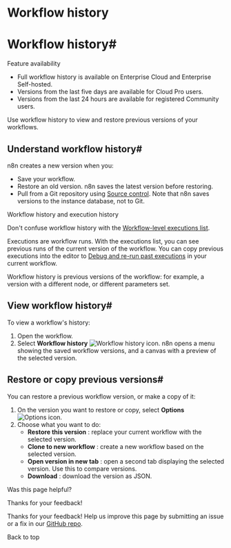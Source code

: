 # Workflow history

[ ](https://github.com/n8n-io/n8n-docs/edit/main/docs/workflows/history.md "Edit this page")

# Workflow history#

Feature availability

  * Full workflow history is available on Enterprise Cloud and Enterprise Self-hosted.
  * Versions from the last five days are available for Cloud Pro users.
  * Versions from the last 24 hours are available for registered Community users.



Use workflow history to view and restore previous versions of your workflows. 

## Understand workflow history#

n8n creates a new version when you:

  * Save your workflow.
  * Restore an old version. n8n saves the latest version before restoring.
  * Pull from a Git repository using [Source control](../../source-control-environments/). Note that n8n saves versions to the instance database, not to Git.



Workflow history and execution history

Don't confuse workflow history with the [Workflow-level executions list](../executions/single-workflow-executions/).

Executions are workflow runs. With the executions list, you can see previous runs of the current version of the workflow. You can copy previous executions into the editor to [Debug and re-run past executions](../executions/debug/) in your current workflow.

Workflow history is previous versions of the workflow: for example, a version with a different node, or different parameters set.

## View workflow history#

To view a workflow's history:

  1. Open the workflow.
  2. Select **Workflow history** ![Workflow history icon](../../_images/common-icons/workflow-history.png). n8n opens a menu showing the saved workflow versions, and a canvas with a preview of the selected version.



## Restore or copy previous versions#

You can restore a previous workflow version, or make a copy of it:

  1. On the version you want to restore or copy, select **Options** ![Options icon](../../_images/common-icons/three-dot-options-menu.png).
  2. Choose what you want to do:
     * **Restore this version** : replace your current workflow with the selected version.
     * **Clone to new workflow** : create a new workflow based on the selected version.
     * **Open version in new tab** : open a second tab displaying the selected version. Use this to compare versions.
     * **Download** : download the version as JSON.

Was this page helpful? 

Thanks for your feedback! 

Thanks for your feedback! Help us improve this page by submitting an issue or a fix in our [GitHub repo](https://github.com/n8n-io/n8n-docs). 

Back to top 
